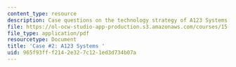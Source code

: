 ```yaml
---
content_type: resource
description: Case questions on the technology strategy of A123 Systems.
file: https://ol-ocw-studio-app-production.s3.amazonaws.com/courses/15-965-technology-strategy-for-system-design-and-management-spring-2009/965f93fff2142e327c121ed3d734b07a_MIT15_965S09_case02.pdf
file_type: application/pdf
resourcetype: Document
title: 'Case #2: A123 Systems '
uid: 965f93ff-f214-2e32-7c12-1ed3d734b07a
---
```

